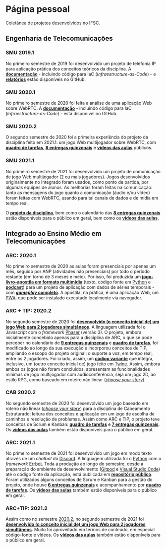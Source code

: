 # Página pessoal

Coletânea de projetos desenvolvidos no IFSC.

## Engenharia de Telecomunicações

### SMU 2019.1

No primeiro semestre de 2019 foi desenvolvido um projeto de telefonia IP para aplicação prática dos conceitos teóricos da disciplina. A [**documentação**](https://github.com/boidacarapreta/smu20191) - incluindo código para IaC (_Infraestructure-as-Code_) - e [**relatórios**](https://boidacarapreta.github.io/smu20191/) estão disponíveis no GitHub.

### SMU 2020.1

No primeiro semestre de 2020 foi feita a análise de uma aplicação Web sobre WebRTC. A [**documentação**](https://github.com/boidacarapreta/smu20201) - incluindo código para IaC (_Infraestructure-as-Code_) - está disponível no GitHub.

### SMU 2020.2

O segundo semestre de 2020 foi a primeira experiência do projeto da disciplina feito em 2021.1: um jogo Web multijogador sobre WebRTC, com [**quadro de tarefas**](https://github.com/boidacarapreta/smu20202/projects/1?fullscreen=true), [**8 entregas quinzenais**](https://github.com/boidacarapreta/smu20202/milestones?direction=asc&sort=due_date&state=open) e [**vídeos das aulas**](https://www.youtube.com/watch?v=-z5b5nECqqE&list=PLje9mMro7hT0qDruMV0POHU028OJX5i7-) públicos.

### SMU 2021.1

No primeiro semestre de 2021 foi desenvolvido um projeto de comunicação de jogo Web multijogador (2 ou mais jogadores). Jogos desenvolvidos originalmente no Integrado foram usados, como ponto de partida, por algumas equipes de alunos. As melhorias foram feitas na comunicação: tanto as mensagens do jogo quanto a comunicação (áudio e/ou vídeo) foram feitas com WebRTC, usando para tal canais de dados e de mídia em tempo real.

O [**projeto da disciplina**](https://github.com/boidacarapreta/smu20211/projects/1?fullscreen=true), bem como o calendário das [**8 entregas quinzenais**](https://github.com/boidacarapreta/smu20211/milestones?direction=asc&sort=due_date&state=closed) estão disponíveis para o público em geral, bem como os [**vídeos das aulas**](https://www.youtube.com/watch?v=ps_IIf5Dl38&list=PLje9mMro7hT15gwJu3-O6iTl3nWhHRD7E).

## Integrado ao Ensino Médio em Telecomunicações

### ARC: 2020.1

No primeiro semestre de 2020 as aulas foram presenciais por apenas um mês, seguido por ANP (atividades não presenciais) por todo o período restante (em torno de 3 meses e meio). Por isso, foi produzida um [**jogo-livro-apostila em formato multimídia**](https://boidacarapreta.github.io/arc20201) (texto, código fonte em [Python](https://python.org) e [**podcast**](https://anchor.fm/boidacarapreta)) para um projeto de aplicação com dados de séries temporais - com [**_gameplay_ completo**](https://youtu.be/039Wtug3DC0). A apostila, na prática, é uma aplicação Web, um [PWA](https://developer.mozilla.org/pt-BR/docs/Web/Progressive_web_apps), que pode ser instalado executado localmente via navegador.

### ARC + TIP: 2020.2

No segundo semestre de 2020 foi [**desenvolvido (o conceito inicial de) um jogo Web para 2 jogadores simultâneos**](https://github.com/boidacarapreta/arc20202/). A linguagem utilizada foi o Javascript com o _framework_ [Phaser](https://phaser.io) (versão 3). O projeto, embora inicialmente concebido apenas para a disciplina de ARC, o que se pode perceber no calendário de [**9 entregas quinzenais**](https://github.com/boidacarapreta/arc20202/milestones?direction=asc&sort=due_date) e [**quadro de tarefas**](https://github.com/boidacarapreta/arc20202/projects/1?fullscreen=true), foi modificado ao longo da sua execução e incorporou conceitos de TIP, ampliando o escopo do projeto original: o suporte a voz, em tempo real, entre os 2 jogadores. Foi criado, assim, um [**código variante**](https://github.com/boidacarapreta/arc20202/tree/tip) que integra, inclusive, um (outro conceito inicial de) jogo feito em [Twine](https://twinery.org). Assim, embora ambos os jogos não foram concluídos, apresentam as funcionalidades mínimas de jogo multijogador com audioconferência, seja um jogo 2D, ao estilo RPG, como baseado em roteiro não linear ([_choose your story_](https://chooseyourstory.com)).

### CAB 2020.2

No segundo semestre de 2020 foi desenvolvido um jogo baseado em roteiro não linear ([_choose your story_](https://chooseyourstory.com)) para a disciplina de Cabeamento Estruturado: leitura dos conceitos e aplicação em um jogo de escolha de caminhos e resolução de problemas. Assim como ARC e TIP, o projeto teve conceitos de Scrum e Kanban: [**quadro de tarefas**](https://github.com/boidacarapreta/cab20202/projects/1?fullscreen=true) e [**7 entregas quinzenais**](https://github.com/boidacarapreta/cab20202/milestones?direction=asc&sort=due_date&state=open). Os [**vídeos das aulas**](https://www.youtube.com/watch?v=5A2EiefHOt0&list=PLje9mMro7hT1Zp9Fd4UYo6quwJ4xUAvxd&index=1) também estão disponíveis para o público em geral.

### ARC: 2021.1

No primeiro semestre de 2021 foi desenvolvido um jogo em modo texto através de um _chatbot_ do [Discord](https://discord.com). A linguagem utilizada foi o [Python](https://python.org) com o _framework_ [Errbot](https://errbot.io). Toda a produção ao longo do semestre, desde a preparação do ambiente de desenvolvimento ([Gitpod](https://gitpod.io) e [Visual Studio Code](https://code.visualstudio.com)) até o código fonte da aplicação, está publicada em [**repositório público**](https://github.com/boidacarapreta/arc20211). Foram utilizados alguns conceitos de Scrum e Kanban para a gestão do projeto, onde houve [**6 entregas quinzenais**](https://github.com/boidacarapreta/arc20211/milestones?direction=asc&sort=due_date&state=closed) e acompanhamento por [**quadro de tarefas**](https://github.com/boidacarapreta/arc20211/projects/1?fullscreen=true). Os [**vídeos das aulas**](https://www.youtube.com/watch?v=ZTtCJd5yaPE&list=PLje9mMro7hT38y3rPVQlX3N3MFuRXicKc) também estão disponíveis para o público em geral.

### ARC+TIP: 2021.2

Assim como no semestre [2020.2](#arc--tip-20202), no segundo semestre de 2021 foi [**desenvolvido (o conceito inicial de) um jogo Web para 2 jogadores simultâneos**](https://github.com/boidacarapreta/integrado20212/). Muito foi aproveitado em termos de conteúdo, em especial código-fonte e vídeos. Os [**vídeos das aulas**](https://www.youtube.com/watch?v=YhmVsBq2cnk&list=PLje9mMro7hT2YXZ-tYs55bQRftDPAWDKP) também estão disponíveis para o público em geral.

